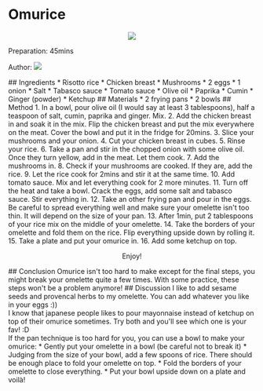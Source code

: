 # Omurice
<p align="center">
<img src="hoh.jpg" />
</p>

Preparation: 45mins

Author:
<a href="https://discord.com"><img src="https://img.shields.io/badge/Discord-nouille%232370-25?style=for-the-badge&logo=discord" /> </a>  
<!-- (Replace the '{}' with the responding username or id) --!>


## Ingredients

* Risotto rice
* Chicken breast
* Mushrooms
* 2 eggs
* 1 onion
* Salt
* Tabasco sauce
* Tomato sauce
* Olive oil
* Paprika
* Cumin
* Ginger (powder)
* Ketchup

## Materials

* 2 frying pans
* 2 bowls

## Method

1. In a bowl, pour olive oil (I would say at least 3 tablespoons), half a teaspoon of salt, cumin, paprika and ginger. Mix.
2. Add the chicken breast in and soak it in the mix. Flip the chicken breast and put the mix everywhere on the meat. Cover the bowl and put it in the fridge for 20mins.
3. Slice your mushrooms and your onion.
4. Cut your chicken breast in cubes.
5. Rinse your rice. 
6. Take a pan and stir in the chopped onion with some olive oil. Once they turn yellow, add in the meat. Let them cook.
7. Add the mushrooms in.
8. Check if your mushrooms are cooked. If they are, add the rice.
9. Let the rice cook for 2mins and stir it at the same time.
10. Add tomato sauce. Mix and let everything cook for 2 more minutes.
11. Turn off the heat and take a bowl. Crack the eggs, add some salt and tabasco sauce. Stir everything in.
12. Take an other frying pan and pour in the eggs. Be careful to spread everything well and make sure your omelette isn't too thin. It will depend on the size of your pan.
13. After 1min, put 2 tablespoons of your rice mix on the middle of your omelette. 
14. Take the borders of your omelette and fold them on the rice. Flip everything upside down by rolling it.
15. Take a plate and put your omurice in. 
16. Add some ketchup on top.
<p align="center"> Enjoy! </p>

## Conclusion

Omurice isn't too hard to make except for the final steps, you might break your omelette quite a few times. With some practice, these steps won't be a problem anymore!

## Discussion

I like to add sesame seeds and provencal herbs to my omelette. You can add whatever you like in your eggs :)) <br>
I know that japanese people likes to pour mayonnaise instead of ketchup on top of their omurice sometimes. Try both and you'll see which one is your fav! :D <br>
If the pan technique is too hard for you, you can use a bowl to make your omurice:
  * Gently put your omelette in a bowl (be careful not to break it)
  * Judging from the size of your bowl, add a few spoons of rice. There should be enough place to fold your omelette on top.
  * Fold the borders of your omelette to close everything.
  * Put your bowl upside down on a plate and voilà!
